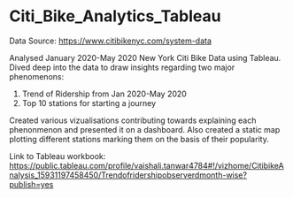 # Citi_Bike_Analytics_Tableau
 Data Source: https://www.citibikenyc.com/system-data
 
 Analysed January 2020-May 2020 New York Citi Bike Data using Tableau. 
 Dived deep into the data to draw insights regarding two major phenomenons:
 1. Trend of Ridership from Jan 2020-May 2020
 2. Top 10 stations for starting a journey
  
 Created various vizualisations contributing towards explaining each phenonmenon and presented it on a dashboard. Also created a static map plotting different stations marking      them on the basis of their popularity. 

Link to Tableau workbook: https://public.tableau.com/profile/vaishali.tanwar4784#!/vizhome/CitibikeAnalysis_15931197458450/Trendofridershipobserverdmonth-wise?publish=yes
